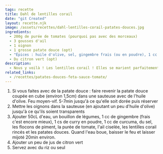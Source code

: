 ```yaml
---
tags: recette
title: Dahl de lentilles corail
date: "git Created"
layout: recette.njk
image: /assets/recettes/dahl-lentilles-corail-patates-douces.jpg
ingredients:
  - 200g de purée de tomates (pourquoi pas avec des morceaux)
  - 3 gousses d'ail
  - 1 oignon
  - 1 grosse patate douce (opt)
  - "Épices : huile d'olive, sel, gingembre frais (ou en poudre), 1 cc de curcuman 1 cs de curry, 1 cc de flocons de piment"
  - Du citron vert (opt)
description:
  - Nous y voilà ! Les lentilles corail ! Elles se marient parfaitement avec la patate douce (s'il vous en reste, ce sera parfait), avec la tomate, l'oignon et l'ail. Accompagné de riz ou seul, ce sera parfait. Cette recette est une simple base de travail. Vous pouvez l'adapter à votre goût (changer les épices, les légumes...)
related_links:
  - /recettes/patates-douces-feta-sauce-tomate/
---
```


1. Si vous faites avec de la patate douce : faire revenir la patate douce coupée en cube (environ 1,5cm) dans une sauteuse avec de l'huile d'olive. Feu moyen-vif. 5-7min jusqu'à ce qu'elle soit dorée puis réserver 
2. Mettre les oignons dans la sauteuse (en ajoutant un peu d'huile d'olive) jusqu'à ce qu'ils soient transparents
3. Ajouter 50cL d'eau, un bouillon de légumes, 1 cc de gingembre (frais c'est encore mieux), 1 cs de curry en poudre, 1 cc de curcuma, du sel, les flocons de piment, la purée de tomate, l'ail ciselée, les lentilles corail rincés et les patates douces. Quand l'eau boue, baisser le feu et laisser mijoté 20min environ.
4. Ajouter un peu de jus de citron vert
5. Servez avec du riz ou seul
